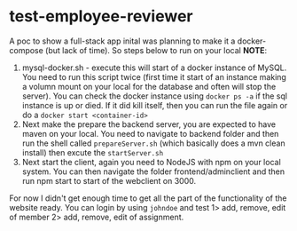 # test-employee-reviewer
A poc to show a full-stack app inital was planning to make it a docker-compose (but lack of time). So steps below to run on your local
**NOTE**:
1.  mysql-docker.sh - execute this will start of a docker instance of MySQL. You need to run this script twice (first time it start of an instance making a volumn mount on your local for the database and often will stop the server). You can check the docker instance using `docker ps -a` if the sql instance is up or died. If it did kill itself, then you can run the file again or do a `docker start <container-id>`
2. Next make the prepare the backend server, you are expected to have maven on your local. You need to navigate to backend folder and then run the shell called `prepareServer.sh` (which basically does a mvn clean install) then excute the `startServer.sh`
3. Next start the client, again you need to NodeJS with npm on your local system. You can then navigate the folder frontend/adminclient and then run npm start to start of the webclient on 3000.

For now I didn't get enough time to get all the part of the functionality of the website ready. You can login by using `johndoe` and test
1> add, remove, edit of member
2> add, remove, edit of assignment.
